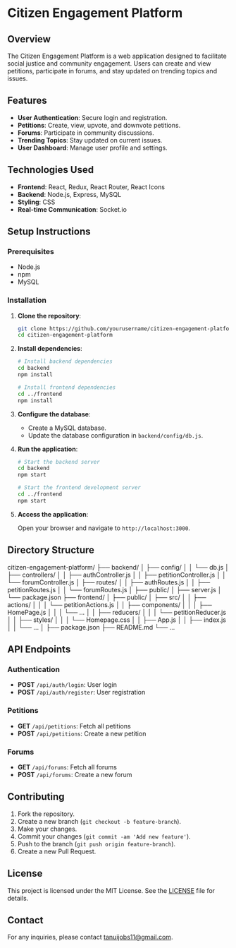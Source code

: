 # Citizen Engagement Platform

## Overview

The Citizen Engagement Platform is a web application designed to facilitate social justice and community engagement. Users can create and view petitions, participate in forums, and stay updated on trending topics and issues.

## Features

- **User Authentication**: Secure login and registration.
- **Petitions**: Create, view, upvote, and downvote petitions.
- **Forums**: Participate in community discussions.
- **Trending Topics**: Stay updated on current issues.
- **User Dashboard**: Manage user profile and settings.

## Technologies Used

- **Frontend**: React, Redux, React Router, React Icons
- **Backend**: Node.js, Express, MySQL
- **Styling**: CSS
- **Real-time Communication**: Socket.io

## Setup Instructions

### Prerequisites

- Node.js
- npm
- MySQL

### Installation

1. **Clone the repository**:

    ```bash
    git clone https://github.com/yourusername/citizen-engagement-platform.git
    cd citizen-engagement-platform
    ```

2. **Install dependencies**:

    ```bash
    # Install backend dependencies
    cd backend
    npm install

    # Install frontend dependencies
    cd ../frontend
    npm install
    ```

3. **Configure the database**:

    - Create a MySQL database.
    - Update the database configuration in `backend/config/db.js`.

4. **Run the application**:

    ```bash
    # Start the backend server
    cd backend
    npm start

    # Start the frontend development server
    cd ../frontend
    npm start
    ```

5. **Access the application**:

    Open your browser and navigate to `http://localhost:3000`.

## Directory Structure
citizen-engagement-platform/ ├── backend/ │ ├── config/ │ │ └── db.js │ ├── controllers/ │ │ ├── authController.js │ │ ├── petitionController.js │ │ └── forumController.js │ ├── routes/ │ │ ├── authRoutes.js │ │ ├── petitionRoutes.js │ │ └── forumRoutes.js │ ├── public/ │ ├── server.js │ └── package.json ├── frontend/ │ ├── public/ │ ├── src/ │ │ ├── actions/ │ │ │ └── petitionActions.js │ │ ├── components/ │ │ │ ├── HomePage.js │ │ │ └── ... │ │ ├── reducers/ │ │ │ └── petitionReducer.js │ │ ├── styles/ │ │ │ └── Homepage.css │ │ ├── App.js │ │ ├── index.js │ │ └── ... │ ├── package.json ├── README.md └── ...


## API Endpoints

### Authentication

- **POST** `/api/auth/login`: User login
- **POST** `/api/auth/register`: User registration

### Petitions

- **GET** `/api/petitions`: Fetch all petitions
- **POST** `/api/petitions`: Create a new petition

### Forums

- **GET** `/api/forums`: Fetch all forums
- **POST** `/api/forums`: Create a new forum

## Contributing

1. Fork the repository.
2. Create a new branch (`git checkout -b feature-branch`).
3. Make your changes.
4. Commit your changes (`git commit -am 'Add new feature'`).
5. Push to the branch (`git push origin feature-branch`).
6. Create a new Pull Request.

## License

This project is licensed under the MIT License. See the [LICENSE](LICENSE) file for details.

## Contact

For any inquiries, please contact [tanuijobs11@gmail.com](mailto:your-email@example.com).


